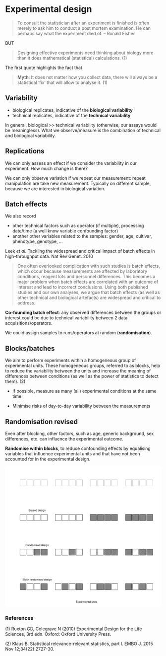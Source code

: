 # Experimental design

> To consult the statistician after an experiment is finished is often
> merely to ask him to conduct a post mortem examination. He can
> perhaps say what the experiment died of. – Ronald Fisher

BUT

> Designing effective experiments need thinking about biology more
> than it does mathematical (statistical) calculations. (1)

The first quote highlights the fact that

> **Myth**: It does not matter how you collect data, there will always be
> a statistical ‘fix’ that will allow to analyse it. (1)

## Variability

- biological replicates, indicative of the **biological variability**
- technical replicates, indicative of the **technical variability**

In general, biological >> technical variability (otherwise, our assays
would be meaningless). What we observe/measure is the combination of
technical and biological variability.

## Replications

We can only assess an effect if we consider the variability in our
experiment. How much change is there?

We can only observe variation if we repeat our measurement: repeat
manipulation are take new measurement. Typically on different sample,
because we are interested in biological variation.

## Batch effects

We also record

- other technical factors such as operator (if multiple), processing
  date/time (a well know variable confounding factor)
- another other variables related to the samples: gender, age,
  cultivar, phenotype, genotype, ...

Leek *et al.* Tackling the widespread and critical impact of batch
effects in high-throughput data. Nat Rev Genet. 2010

> One often overlooked complication with such studies is batch
> effects, which occur because measurements are affected by laboratory
> conditions, reagent lots and personnel differences. This becomes a
> major problem when batch effects are correlated with an outcome of
> interest and lead to incorrect conclusions. Using both published
> studies and our own analyses, we argue that batch effects (as well
> as other technical and biological artefacts) are widespread and
> critical to address.

**Co-founding batch effect**: any observed differences between the
groups or interest could be due to technical variability between 2
data acquisitions/operators.

We could assign samples to runs/operators at random
(**randomisation**).

## Blocks/batches

We aim to perform experiments within a homogeneous group of
experimental units. These homogeneous groups, referred to as blocks,
help to reduce the variability between the units and increase the
meaning of differences between conditions (as well as the power of
statistics to detect them). (2)

- If possible, measure as many (all) experimental conditions at the same time

- Minimise risks of day-to-day variability between the measurements

## Randomisation revised

Even after blocking, other factors, such as age, generic background,
sex differences, etc. can influence the experimental outcome.

**Randomise within blocks**, to reduce confounding effects by
equalising variables that influence experimental units and that have
not been accounted for in the experimental design.

![experimental designs](../img/moredesigns.png)


### References

(1) Ruxton GD, Colegrave N (2010) Experimental Design for the Life
Sciences, 3rd edn. Oxford: Oxford University Press.

(2) Klaus B. Statistical relevance-relevant statistics, part I. EMBO
J. 2015 Nov 12;34(22):2727-30.
